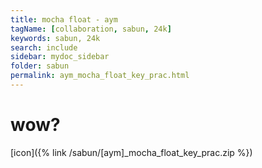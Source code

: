 ```yaml
---
title: mocha float - aym
tagName: [collaboration, sabun, 24k]
keywords: sabun, 24k
search: include
sidebar: mydoc_sidebar
folder: sabun
permalink: aym_mocha_float_key_prac.html
---
```


# wow?

[icon]({% link /sabun/[aym]_mocha_float_key_prac.zip %})
